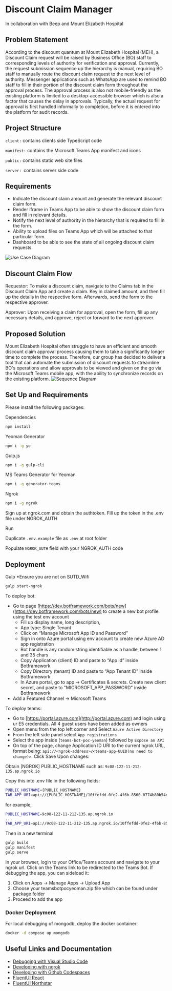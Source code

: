 # Discount Claim Manager
In collaboration with Beep and Mount Elizabeth Hospital

## Problem Statement
According to the discount quantum at Mount Elizabeth Hospital (MEH), a Discount Claim request will be raised by Business Office (BO) staff to corresponding levels of authority for verification and approval. Currently, the request submission sequence up the hierarchy is manual, requiring BO staff to manually route the discount claim request to the next level of authority. Messenger applications such as WhatsApp are used to remind BO staff to fill in their portion of the discount claim form throughout the approval process. The approval process is also not mobile-friendly as the existing platform is limited to a desktop-accessible browser which is also a factor that causes the delay in approvals. Typically, the actual request for approval is first handled informally to completion, before it is entered into the platform for audit records.


## Project Structure
```client:``` contains clients side TypeScript code

```manifest:``` contains the Microsoft Teams App manifest and icons

```public:``` contains static web site files

```server: ```contains server side code

## 

## Requirements
- Indicate the discount claim amount and generate the relevant discount claim form.
- Render iframe in Teams App to be able to show the discount claim form and fill in relevant details.
- Notify the next level of authority in the hierarchy that is required to fill in the form.
- Ability to upload files on Teams App which will be attached to that particular form.
- Dashboard to be able to see the state of all ongoing discount claim requests.

![Use Case Diagram](https://github.com/Senrli/DCA-app/blob/main/img/Teams%20Bot%20Use%20Case%20Diagram.svg)

## Discount Claim Flow
Requestor:
To make a discount claim, navigate to the Claims tab in the Discount Claim App and create a claim. Key in claimed amount, and then fill up the details in the respective form. Afterwards, send the form to the respective approver.

Approver:
Upon receiving a claim for approval, open the form, fill up any necessary details, and approve, reject or forward to the next approver.

## Proposed Solution
Mount Elizabeth Hospital often struggle to have an efficient and smooth discount claim approval process causing them to take a significantly longer time to complete the process. Therefore, our group has decided to deliver a tool that can automate the submission of discount requests to streamline BO's operations and allow approvals to be viewed and given on the go via the Microsoft Teams mobile app, with the ability to synchronize records on the existing platform.
![Sequence Diagram](https://github.com/Senrli/DCA-app/blob/main/img/Teams%20Bot%20Sequence%20Diagram.svg)

## Set Up and Requirements
Please install the following packages:

Dependencies
``` bash
npm install
```

Yeoman Generator 
``` bash
npm i -g yo
```

Gulp.js 
``` bash
npm i -g gulp-cli
```

MS Teams Generator for Yeoman 
``` bash
npm i -g generator-teams
```

Ngrok
``` bash
npm i -g ngrok
```
Sign up at ngrok.com and obtain the authtoken. Fill up the token in the .env file under NGROK_AUTH

Run 

Duplicate <code>.env.example</code> file as <code>.env</code> at root folder

Populate <code>NGROK_AUTH</code> field with your NGROK_AUTH code

## Deployment
Gulp
*Ensure you are not on SUTD_Wifi
``` bash
gulp start-ngrok
```

To deploy bot:
- Go to page [https://dev.botframework.com/bots/new](https://dev.botframework.com/bots/new) to create a new bot profile using the test env account
    - Fill up display name, long description,
    - App type: Single Tenant
    - Click on “Manage Microsoft App ID and Password”
    - Sign in onto Azure portal using env account to create new Azure AD app registration
    - Bot handle is any random string identifiable as a handle, between 1 and 35 chars
    - Copy Application (client) ID and paste to “App id” inside Botframework
    - Copy Directory (tenant) ID and paste to “App Tenant ID” inside Botframework
    - In Azure portal, go to app -> Certificates & secrets. Create new client secret, and paste to "MICROSOFT_APP_PASSWORD" inside Botframework
- Add a Featured Channel → Microsoft Teams



To deploy teams:
- Go to [https://portal.azure.com](http://portal.azure.com) and login using ur E5 credentials. All 4 guest users have been added as owners
- Open menu from the top left corner and Select `Azure Active Directory`
- From the left side panel select `App registrations`
- Select the app inside (`teams-bot-poc-yeoman`) followed by `Expose an API`
- On top of the page, change Application ID URI to the current ngrok URL, format being: `api://<ngrok-address>/<teams-app-UUID(no need to change)>`. Click Save Upon changes:


Obtain [NGROK] PUBLIC_HOSTNAME such as: <code>9c08-122-11-212-135.ap.ngrok.io</code>

Copy this into .env file in the following fields:
``` bash
PUBLIC_HOSTNAME={PUBLIC_HOSTNAME}
TAB_APP_URI=api://{PUBLIC_HOSTNAME}/10ffefdd-0fe2-4f6b-8560-0774b80b54d2
```

for example,
``` bash
PUBLIC_HOSTNAME=9c08-122-11-212-135.ap.ngrok.io
...
TAB_APP_URI=api://9c08-122-11-212-135.ap.ngrok.io/10ffefdd-0fe2-4f6b-8560-0774b80b54d2
```


Then in a new terminal
``` bash
gulp build
gulp manifest
gulp serve
```

In your browser, login to your Office/Teams account and navigate to your ngrok url. Click on the Teams link to be redirected to the Teams Bot. If debugging the app, you can sideload it:
1) Click on Apps -> Manage Apps -> Upload App
2) Choose your teamsbotpocyeoman.zip file which can be found under package folder
3) Proceed to add the app

### Docker Deployment
For local debugging of mongodb, deploy the docker container:
``` bash
docker -d compose up mongodb
```

## Useful Links and Documentation
* [Debugging with Visual Studio Code](https://github.com/pnp/generator-teams/blob/master/docs/docs/user-guide/vscode.md)
* [Developing with ngrok](https://github.com/pnp/generator-teams/blob/master/docs/docs/concepts/ngrok.md)
* [Developing with Github Codespaces](https://github.com/pnp/generator-teams/blob/master/docs/docs/user-guide/codespaces.md)
* [FluentUI React](https://developer.microsoft.com/en-us/fluentui#/controls/web)
* [FluentUI Northstar](https://fluentsite.z22.web.core.windows.net/)

